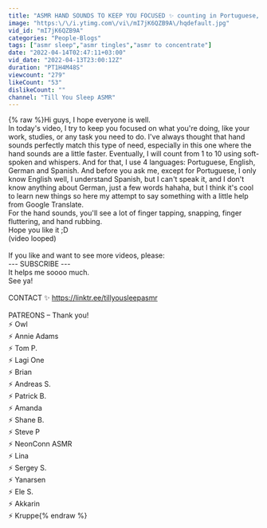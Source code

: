 ```yaml
---
title: "ASMR HAND SOUNDS TO KEEP YOU FOCUSED ✨ counting in Portuguese, English, Spanish, and German."
image: "https:\/\/i.ytimg.com\/vi\/mI7jK6QZB9A\/hqdefault.jpg"
vid_id: "mI7jK6QZB9A"
categories: "People-Blogs"
tags: ["asmr sleep","asmr tingles","asmr to concentrate"]
date: "2022-04-14T02:47:11+03:00"
vid_date: "2022-04-13T23:00:12Z"
duration: "PT1H4M48S"
viewcount: "279"
likeCount: "53"
dislikeCount: ""
channel: "Till You Sleep ASMR"
---
```

{% raw %}Hi guys, I hope everyone is well.<br />In today's video, I try to keep you focused on what you're doing, like your work, studies, or any task you need to do. I've always thought that hand sounds perfectly match this type of need, especially in this one where the hand sounds are a little faster. Eventually, I will count from 1 to 10 using soft-spoken and whispers. And for that, I use 4 languages: Portuguese, English, German and Spanish. And before you ask me, except for Portuguese, I only know English well, I understand Spanish, but I can't speak it, and I don't know anything about German, just a few words hahaha, but I think it's cool to learn new things so here my attempt to say something with a little help from Google Translate.<br />For the hand sounds, you'll see a lot of finger tapping, snapping, finger fluttering, and hand rubbing.<br />Hope you like it ;D<br />(video looped)<br /><br />If you like and want to see more videos, please:<br />--- SUBSCRIBE --- <br />It helps me soooo much. <br />See ya! <br /><br />CONTACT ✨ <a rel="nofollow" target="blank" href="https://linktr.ee/tillyousleepasmr">https://linktr.ee/tillyousleepasmr</a><br /><br />PATREONS – Thank you!<br />⚡ Owl<br />⚡ Annie Adams<br />⚡ Tom P.<br />⚡ Lagi One<br />⚡ Brian<br />⚡ Andreas S.<br />⚡ Patrick B.<br />⚡ Amanda<br />⚡ Shane B.<br />⚡ Steve P<br />⚡ NeonConn ASMR<br />⚡ Lina<br />⚡ Sergey S. <br />⚡ Yanarsen<br />⚡ Ele S.<br />⚡ Akkarin<br />⚡ Kruppe{% endraw %}
